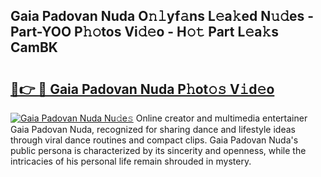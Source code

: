 ## Gaia Padovan Nuda O𝚗𝚕yf𝚊ns L𝚎a𝚔ed N𝚞𝚍es - Part-YOO P𝚑𝚘tos Vi𝚍𝚎o - H𝚘𝚝 Part L𝚎a𝚔s CamBK

# <h2><a href="http://kf1kx3.oniu.top/?m=Gaia+Padovan+Nuda">🔗👉 🔴 Gaia Padovan Nuda P𝚑ot𝚘𝚜 V𝚒d𝚎o</a></h2>

[![Gaia Padovan Nuda Nu𝚍e𝚜](https://i.imgur.com/0qMVB7G.gif)](http://kf1kx3.oniu.top/?m=Gaia+Padovan+Nuda)
Online creator and multimedia entertainer Gaia Padovan Nuda, recognized for sharing dance and lifestyle ideas through viral dance routines and compact clips. Gaia Padovan Nuda's public persona is characterized by its sincerity and openness, while the intricacies of his personal life remain shrouded in mystery.  
